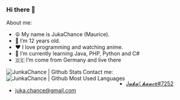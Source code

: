 ### Hi there 👋

About me:
- ☮️ My name is JukaChance (Maurice).
- 🔞 I’m 12 years old.
- ❤️ I love programming and watching anime.
- 🌱 I’m currently learning Java, PHP, Python and C#
- 🇩🇪 I’m come from Germany and live there

<img align="left" alt="JunkaChance | Github Stats" src="https://github-readme-stats.vercel.app/api?username=JunkaChance&count_private=true&show_icons=true&hide_border=true5&bg_color=30,e96443,904e95&title_color=fff&text_color=fff" />
<img align="left" alt="JunkaChance | Github Most Used Languages" src="https://github-readme-stats.vercel.app/api/top-langs/?username=JunkaChance&layout=compact&show_icons=true&hide_border=true5&bg_color=30,e96443,904e95&title_color=fff&text_color=fff" />

Contact me:
- <a href="discord.com">J𝓾𝓴𝓪☾𝓱𝓪𝓷𝓬e#7252</a>
- <a href="gmail.com">juka.chance@gmail.com</a>
